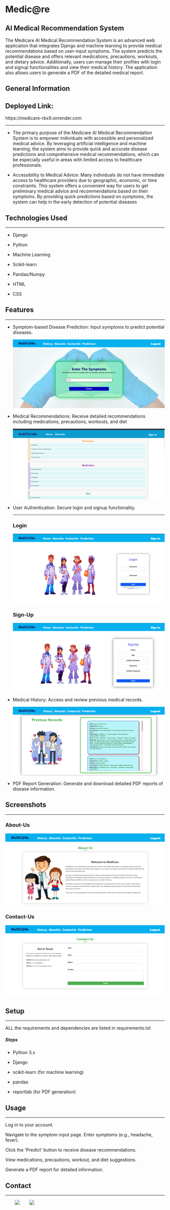 <h1>Medic@re</h1>
<h2>AI Medical Recommendation System</h2><p>The Medicare AI Medical Recommendation System is an advanced web application that integrates Django and machine learning to provide medical recommendations based on user-input symptoms. The system predicts the potential disease and offers relevant medications, precautions, workouts, and dietary advice. Additionally, users can manage their profiles with login and signup functionalities and view their medical history. The application also allows users to generate a PDF of the detailed medical report.</p><h2>General Information</h2>
<h2>Deployed Link:</h2>https://medicare-rbx9.onrender.com 
<hr><ul>
<li>The primary purpose of the Medicare AI Medical Recommendation System is to empower individuals with accessible and personalized medical advice. By leveraging artificial intelligence and machine learning, the system aims to provide quick and accurate disease predictions and comprehensive medical recommendations, which can be especially useful in areas with limited access to healthcare professionals.</li>
</ul><ul>
<li>Accessibility to Medical Advice: Many individuals do not have immediate access to healthcare providers due to geographic, economic, or time constraints. This system offers a convenient way for users to get preliminary medical advice and recommendations based on their symptoms.
By providing quick predictions based on symptoms, the system can help in the early detection of potential diseases</li>
</ul><h2>Technologies Used</h2>
<hr><ul>
<li>Django</li>
</ul><ul>
<li>Python</li>
</ul><ul>
<li>Machine Learning</li>
</ul><ul>
<li>Scikit-learn</li>
</ul><ul>
<li>Pandas/Numpy</li>
</ul><ul>
<li>HTML</li>
</ul><ul>
<li>CSS</li>
</ul><h2>Features</h2>
<hr><ul>
<li>Symptom-based Disease Prediction: Input symptoms to predict potential diseases.
<p><img src="https://github.com/devvrat4522-kan/Medicare/blob/main/static/img/pre_form.png" alt=""></p></li>
</ul><ul>
<li>Medical Recommendations: Receive detailed recommendations including medications, precautions, workouts, and diet
<p><img src="https://github.com/devvrat4522-kan/Medicare/blob/main/static/img/result.png" alt=""></p>
</li>
</ul><ul>
<li>User Authentication: Secure login and signup functionality.
<hr><h3>Login</h3><p><img src="https://github.com/devvrat4522-kan/Medicare/blob/main/static/img/login.png" alt=""></p>
<h3>Sign-Up</h3><p><img src="https://github.com/devvrat4522-kan/Medicare/blob/main/static/img/sign-up.png" alt=""></p>
</li>
</ul><ul>
<li>Medical History: Access and review previous medical records.
<p><img src="https://github.com/devvrat4522-kan/Medicare/blob/main/static/img/history.png" alt=""></p>
</li>
</ul><ul>
<li>PDF Report Generation: Generate and download detailed PDF reports of disease information.</li>
</ul><h2>Screenshots</h2>
<hr><h3>About-Us</h3><p><img src="https://github.com/devvrat4522-kan/Medicare/blob/main/static/img/about-us.png" alt=""></p>
<h3>Contact-Us</h3>
<p><img src="https://github.com/devvrat4522-kan/Medicare/blob/main/static/img/contact-us.png" alt=""></p>
<h2>Setup</h2>
<hr><p>ALL the  requirements and dependencies are listed in requirements.txt</p><h5>Steps</h5><ul>
<li>Python 3.x</li>
</ul><ul>
<li>Django</li>
</ul><ul>
<li>scikit-learn (for machine learning)</li>
</ul><ul>
<li>pandas</li>
</ul><ul>
<li>reportlab (for PDF generation)</li>
</ul><h2>Usage</h2>
<hr><p>Log in to your account.</p>
<p>Navigate to the symptom input page.
Enter symptoms (e.g., headache, fever).</p>
<p>Click the 'Predict' button to receive disease recommendations.</p>
<p>View medications,
precautions, workout, and diet suggestions.</p>
<p>Generate a PDF report for detailed information.</p><h2>Contact</h2>
<hr><p><span style="margin-right: 30px;"></span><a href="https://www.linkedin.com/in/devvrat-kannojia-5a27811ba/"><img target="_blank" src="https://cdn.jsdelivr.net/gh/devicons/devicon/icons/linkedin/linkedin-original.svg" style="width: 10%;"></a><span style="margin-right: 30px;"></span><a href="https://github.com/devvrat4522-kan"><img target="_blank" src="https://cdn.jsdelivr.net/gh/devicons/devicon/icons/github/github-original.svg" style="width: 10%;"></a></p>
